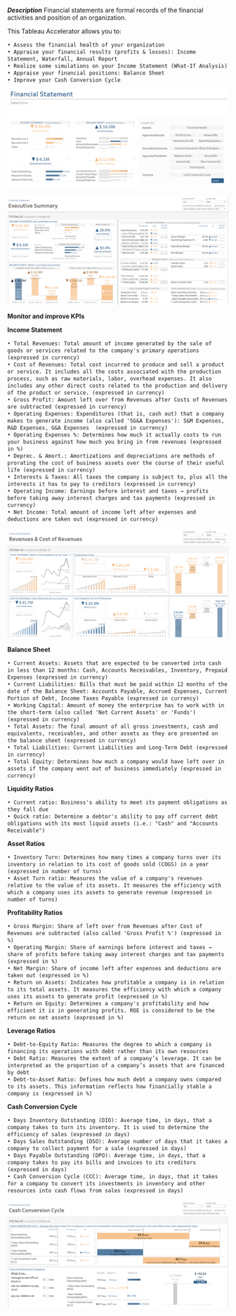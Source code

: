 ***Description***
Financial statements are formal records of the financial activities and position of an organization.

This Tableau Accelerator allows you to:

	• Assess the financial health of your organization
	• Appraise your financial results (profits & losses): Income Statement, Waterfall, Annual Report
	• Realize some simulations on your Income Statement (What-If Analysis)
	• Appraise your financial positions: Balance Sheet
	• Improve your Cash Conversion Cycle

![Financial Statement](https://raw.githubusercontent.com/ShanthiPriyaVasa/Financial-Statement/main/Financial%20Statement.png)

![Executive Summary](https://raw.githubusercontent.com/ShanthiPriyaVasa/Financial-Statement/main/Executive%20Summary.png)

**Monitor and improve KPIs**

**Income Statement**

	• Total Revenues: Total amount of income generated by the sale of goods or services related to the company's primary operations (expressed in currency)
	• Cost of Revenues: Total cost incurred to produce and sell a product or service. It includes all the costs associated with the production process, such as raw materials, labor, overhead expenses. It also includes any other direct costs related to the production and delivery of the product or service. (expressed in currency)
	• Gross Profit: Amount left over from Revenues after Costs of Revenues are subtracted (expressed in currency)
	• Operating Expenses: Expenditures (that is, cash out) that a company makes to generate income (also called 'SG&A Expenses'): S&M Expenses, R&D Expenses, G&A Expenses  (expressed in currency)
	• Operating Expenses %: Determines how much it actually costs to run your business against how much you bring in from revenues (expressed in %)
	• Deprec. & Amort.: Amortizations and depreciations are methods of prorating the cost of business assets over the course of their useful life (expressed in currency)
	• Interests & Taxes: All taxes the company is subject to, plus all the interests it has to pay to creditors (expressed in currency)
	• Operating Income: Earnings before interest and taxes → profits before taking away interest charges and tax payments (expressed in currency)
	• Net Income: Total amount of income left after expenses and deductions are taken out (expressed in currency)

![Revenue](https://raw.githubusercontent.com/ShanthiPriyaVasa/Financial-Statement/main/Revenues.png)

**Balance Sheet**

	• Current Assets: Assets that are expected to be converted into cash in less than 12 months: Cash, Accounts Receivables, Inventory, Prepaid Expenses (expressed in currency)
	• Current Liabilities: Bills that must be paid within 12 months of the date of the Balance Sheet: Accounts Payable, Accrued Expenses, Current Portion of Debt, Income Taxes Payable (expressed in currency)
	• Working Capital: Amount of money the enterprise has to work with in the short-term (also called 'Net Current Assets' or 'Funds') (expressed in currency)
	• Total Assets: The final amount of all gross investments, cash and equivalents, receivables, and other assets as they are presented on the balance sheet (expressed in currency)
	• Total Liabilities: Current Liabilities and Long-Term Debt (expressed in currency)
	• Total Equity: Determines how much a company would have left over in assets if the company went out of business immediately (expressed in currency)

**Liquidity Ratios**

	• Current ratio: Business's ability to meet its payment obligations as they fall due
	• Quick ratio: Determine a debtor's ability to pay off current debt obligations with its most liquid assets (i.e.: "Cash" and "Accounts Receivable")

**Asset Ratios**

	• Inventory Turn: Determines how many times a company turns over its inventory in relation to its cost of goods sold (COGS) in a year (expressed in number of turns)
	• Asset Turn ratio: Measures the value of a company's revenues relative to the value of its assets. It measures the efficiency with which a company uses its assets to generate revenue (expressed in number of turns)

**Profitability Ratios**

	• Gross Margin: Share of left over from Revenues after Cost of Revenues are subtracted (also called 'Gross Profit %') (expressed in %)
	• Operating Margin: Share of earnings before interest and taxes → share of profits before taking away interest charges and tax payments (expressed in %)
	• Net Margin: Share of income left after expenses and deductions are taken out (expressed in %)
	• Return on Assets: Indicates how profitable a company is in relation to its total assets. It measures the efficiency with which a company uses its assets to generate profit (expressed in %)
	• Return on Equity: Determines a company's profitability and how efficient it is in generating profits. ROE is considered to be the return on net assets (expressed in %)

**Leverage Ratios**

	• Debt-to-Equity Ratio: Measures the degree to which a company is financing its operations with debt rather than its own resources
	• Debt Ratio: Measures the extent of a company’s leverage. It can be interpreted as the proportion of a company’s assets that are financed by debt
	• Debt-to-Asset Ratio: Defines how much debt a company owns compared to its assets. This information reflects how financially stable a company is (expressed in %)

**Cash Conversion Cycle**

	• Days Inventory Outstanding (DIO): Average time, in days, that a company takes to turn its inventory. It is used to determine the efficiency of sales (expressed in days)
	• Days Sales Outstanding (DSO): Average number of days that it takes a company to collect payment for a sale (expressed in days)
	• Days Payable Outstanding (DPO): Average time, in days, that a company takes to pay its bills and invoices to its creditors (expressed in days)
	• Cash Conversion Cycle (CCC): Average time, in days, that it takes for a company to convert its investments in inventory and other resources into cash flows from sales (expressed in days)

![Cash Conversation Cycle](https://raw.githubusercontent.com/ShanthiPriyaVasa/Financial-Statement/main/Cash%20Conversation%20Cycle.png)
